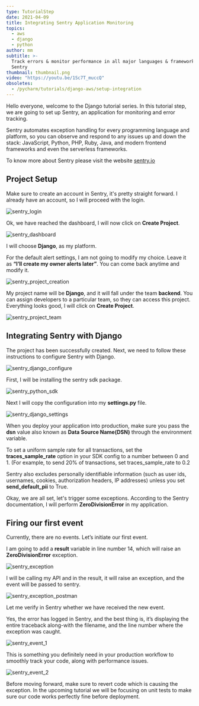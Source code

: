 ```yaml
---
type: TutorialStep
date: 2021-04-09
title: Integrating Sentry Application Monitoring
topics:
  - aws
  - django
  - python
author: mm
subtitle: >-
  Track errors & monitor performance in all major languages & frameworks with
  Sentry
thumbnail: thumbnail.png
video: "https://youtu.be/1Sc7T_muccQ"
obsoletes:
  - /pycharm/tutorials/django-aws/setup-integration
---
```


Hello everyone, welcome to the Django tutorial series. In this tutorial step, we are going to set up Sentry, an application for monitoring and error tracking.

Sentry automates exception handling for every programming language and platform, so you can observe and respond to any issues up and down the stack: JavaScript, Python, PHP, Ruby, Java, and modern frontend frameworks and even the serverless frameworks.

To know more about Sentry please visit the website [sentry.io](https://sentry.io/)

## Project Setup

Make sure to create an account in Sentry, it's pretty straight forward. I already have an account,
so I will proceed with the login.

![sentry_login](./steps/step1.png)

Ok, we have reached the dashboard, I will now click on **Create Project**.

![sentry_dashboard](./steps/step2.png)

I will choose **Django**, as my platform.

For the default alert settings, I am not going to modify my choice. Leave it as **“I’ll create my owner alerts later”**. You can come back anytime and modify it.

![sentry_project_creation](./steps/step3.png)

My project name will be **Django**, and it will fall under the team **backend**. You can assign developers to a particular team, so they can access this project. Everything looks good, I will click on **Create Project**.

![sentry_project_team](./steps/step4.png)

## Integrating Sentry with Django

The project has been successfully created. Next, we need to follow these instructions to configure Sentry with Django.

![sentry_django_configure](./steps/step5.png)

First, I will be installing the sentry sdk package.

![sentry_python_sdk](./steps/step6.png)

Next I will copy the configuration into my **settings.py** file.

![sentry_django_settings](./steps/step7.png)

When you deploy your application into production, make sure you pass the **dsn** value also known as **Data Source Name(DSN)** through the environment variable.

To set a uniform sample rate for all transactions, set the **traces_sample_rate** option in your SDK config to a number between 0 and 1. (For example, to send 20% of transactions, set traces_sample_rate to 0.2

Sentry also excludes personally identifiable information (such as user ids, usernames, cookies, authorization headers, IP addresses) unless you set **send_default_pii** to True.

Okay, we are all set, let's trigger some exceptions. According to the Sentry documentation, I will perform **ZeroDivisionError** in my application.

## Firing our first event

Currently, there are no events. Let’s initiate our first event.

I am going to add a **result** variable in line number 14, which will raise an **ZeroDivisionError** exception.

![sentry_exception](./steps/step8.png)

I will be calling my API and in the result, it will raise an exception, and the event will be passed to sentry.

![sentry_exception_postman](./steps/step9.png)

Let me verify in Sentry whether we have received the new event.

Yes, the error has logged in Sentry, and the best thing is, it’s displaying the entire traceback along-with the filename, and the line number where the exception was caught.

![sentry_event_1](./steps/step10.png)

This is something you definitely need in your production workflow to smoothly track your code, along with performance issues.

![sentry_event_2](./steps/step11.png)

Before moving forward, make sure to revert code which is causing the exception. In the upcoming tutorial we will be focusing on unit tests to make sure our code works perfectly fine before deployment.
